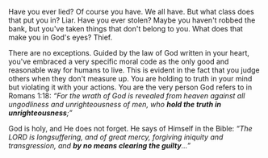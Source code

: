 Have you ever lied? Of course you have. We all have. But what class does that put you in? Liar. Have you ever stolen? Maybe you haven&apos;t robbed the bank, but you&apos;ve taken things that don&apos;t belong to you. What does that make you in God&apos;s eyes? Thief.

There are no exceptions. Guided by the law of God written in your heart, you've embraced a very specific moral code as the only good and reasonable way for humans to live. This is evident in the fact that you judge others when they don't measure up. You are holding to truth in your mind but violating it with your actions. You are the very person God refers to in Romans 1:18: *&ldquo;For the wrath of God is revealed from heaven against all ungodliness and unrighteousness of men, who **hold the truth in unrighteousness**;&rdquo;*

God is holy, and He does not forget. He says of Himself in the Bible: *&ldquo;The LORD is longsuffering, and of great mercy, forgiving iniquity and transgression, and **by no means clearing the guilty**...&rdquo;*
